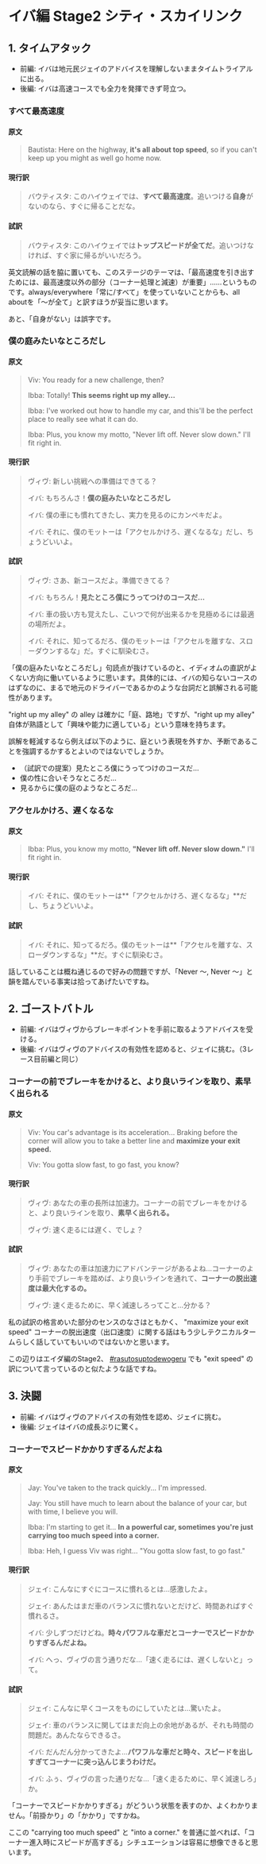 # イバ編 Stage2 シティ・スカイリンク

## 1. タイムアタック

* 前編: イバは地元民ジェイのアドバイスを理解しないままタイムトライアルに出る。
* 後編: イバは高速コースでも全力を発揮できず苛立つ。

### すべて最高速度

#### 原文

> Bautista: Here on the highway, **it's all about top speed**, so if you can't keep up you might as well go home now.

#### 現行訳

> バウティスタ: このハイウェイでは、**すべて最高速度**。追いつける**自身**がないのなら、すぐに帰ることだな。

#### 試訳

> バウティスタ: このハイウェイでは**トップスピードが全てだ**。追いつけなければ、すぐ家に帰るがいいだろう。

英文読解の話を脇に置いても、このステージのテーマは、「最高速度を引き出すためには、最高速度以外の部分（コーナー処理と減速）が重要」……というものです。always/everywhere「常に/すべて」を使っていないことからも、all aboutを「～が全て」と訳すほうが妥当に思います。

あと、「自身がない」は誤字です。

### 僕の庭みたいなところだし

#### 原文

> Viv: You ready for a new challenge, then?
>
> Ibba: Totally! **This seems right up my alley...**
>
> Ibba: I've worked out how to handle my car, and this'll be the perfect place to really see what it can do.
>
> Ibba: Plus, you know my motto, "Never lift off. Never slow down." I'll fit right in.

#### 現行訳

> ヴィヴ: 新しい挑戦への準備はできてる？
>
> イバ: もちろんさ！**僕の庭みたいなところだし**
>
> イバ: 僕の車にも慣れてきたし、実力を見るのにカンペキだよ。
>
> イバ: それに、僕のモットーは「アクセルかけろ、遅くなるな」だし、ちょうどいいよ。

#### 試訳

> ヴィヴ: さあ、新コースだよ。準備できてる？
>
> イバ: もちろん！**見たところ僕にうってつけのコースだ…**
>
> イバ: 車の扱い方も覚えたし、こいつで何が出来るかを見極めるには最適の場所だよ。
>
> イバ: それに、知ってるだろ、僕のモットーは「アクセルを離すな、スローダウンするな」だ。すぐに馴染むさ。

「僕の庭みたいなところだし」句読点が抜けているのと、イディオムの直訳がよくない方向に働いているように思います。具体的には、イバの知らないコースのはずなのに、まるで地元のドライバーであるかのような台詞だと誤解される可能性があります。

"right up my alley" の alley は確かに「庭、路地」ですが、"right up my alley" 自体が熟語として「興味や能力に適している」という意味を持ちます。

誤解を軽減するなら例えば以下のように、庭という表現を外すか、予断であることを強調するかするとよいのではないでしょうか。

* （試訳での提案）見たところ僕にうってつけのコースだ…
* 僕の性に合いそうなところだ…
* 見るからに僕の庭のようなところだ…

### アクセルかけろ、遅くなるな

#### 原文

> Ibba: Plus, you know my motto, **"Never lift off. Never slow down."** I'll fit right in.

#### 現行訳

> イバ: それに、僕のモットーは**「アクセルかけろ、遅くなるな」**だし、ちょうどいいよ。

#### 試訳

> イバ: それに、知ってるだろ。僕のモットーは**「アクセルを離すな、スローダウンするな」**だ。すぐに馴染むさ。

話していることは概ね通じるので好みの問題ですが、「Never ～, Never ～」と韻を踏んでいる事実は拾ってあげたいですね。

## 2. ゴーストバトル

* 前編: イバはヴィヴからブレーキポイントを手前に取るようアドバイスを受ける。
* 後編: イバはヴィヴのアドバイスの有効性を認めると、ジェイに挑む。（3レース目前編と同じ）

### コーナーの前でブレーキをかけると、より良いラインを取り、素早く出られる

#### 原文

> Viv: You car's advantage is its acceleration... Braking before the corner will allow you to take a better line and **maximize your exit speed.**
>
> Viv: You gotta slow fast, to go fast, you know?

#### 現行訳

> ヴィヴ: あなたの車の長所は加速力。コーナーの前でブレーキをかけると、より良いラインを取り、**素早く出られる。**
>
> ヴィヴ: 速く走るには遅く、でしょ？

#### 試訳

> ヴィヴ: あなたの車は加速力にアドバンテージがあるよね…コーナーのより手前でブレーキを踏めば、より良いラインを通れて、**コーナーの脱出速度は最大化するの。**
>
> ヴィヴ: 速く走るために、早く減速しろってこと…分かる？

私の試訳の格言めいた部分のセンスのなさはともかく、 "maximize your exit speed" コーナーの脱出速度（出口速度）に関する話はもう少しテクニカルタームらしく話していてもいいのではないかと思います。

この辺りはエイダ編のStage2、 [#rasutosuptodewogeru](../ada/stage2.md#rasutosuptodewogeru "mention") でも "exit speed" の訳について言っているのと似たような話ですね。

## 3. 決闘

* 前編: イバはヴィヴのアドバイスの有効性を認め、ジェイに挑む。
* 後編: ジェイはイバの成長ぶりに驚く。

### コーナーでスピードかかりすぎるんだよね

#### 原文

> Jay: You've taken to the track quickly... I'm impressed.
>
> Jay: You still have much to learn about the balance of your car, but with time, I believe you will.
>
> Ibba: I'm starting to get it... **In a powerful car, sometimes you're just carrying too much speed into a corner.**
>
> Ibba: Heh, I guess Viv was right... "You gotta slow fast, to go fast."

#### 現行訳

> ジェイ: こんなにすぐにコースに慣れるとは...感激したよ。
>
> ジェイ: あんたはまだ車のバランスに慣れないとだけど、時間あればすぐ慣れるさ。
>
> イバ: 少しずつだけどね。**時々パワフルな車だとコーナーでスピードかかりすぎるんだよね。**
>
> イバ: へっ、ヴィヴの言う通りだな...「速く走るには、遅くしないと」って。

#### 試訳

> ジェイ: こんなに早くコースをものにしていたとは…驚いたよ。
>
> ジェイ: 車のバランスに関してはまだ向上の余地があるが、それも時間の問題だ。あんたならできるさ。
>
> イバ: だんだん分かってきたよ…**パワフルな車だと時々、スピードを出しすぎてコーナーに突っ込んじまうわけだ。**
>
> イバ: ふぅ、ヴィヴの言った通りだな…「速く走るために、早く減速しろ」か。

「コーナーでスピードかかりすぎる」がどういう状態を表すのか、よくわかりません。「前掛かり」の「かかり」ですかね。

ここの "carrying too much speed" と "into a corner." を普通に並べれば、「コーナー進入時にスピードが高すぎる」シチュエーションは容易に想像できると思います。
